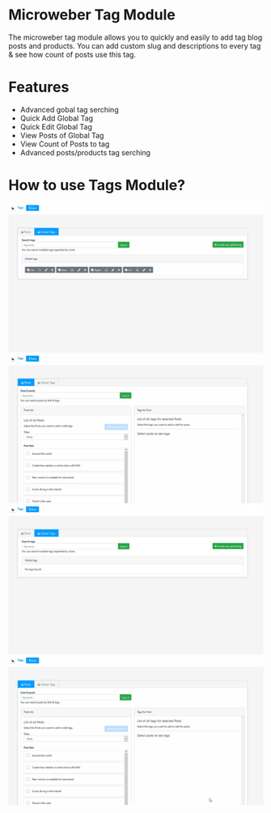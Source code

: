 # Microweber Tag Module
The microweber tag module allows you to quickly and easily to add tag blog posts and products.
You can add custom slug and descriptions to every tag & see how count of posts use this tag.

# Features
 - Advanced gobal tag serching
 - Quick Add Global Tag
 - Quick Edit Global Tag
 - View Posts of Global Tag
 - View Count of Posts to tag
 - Advanced posts/products tag serching
 
# How to use Tags Module?

[![N|Advanced search tags](screenshots/advanced-search-tags.gif)]()
[![N|Add multiple tag for posts](screenshots/add-multiple-tags-for-posts.gif)]()
[![N|Global tags adding](screenshots/global-tags-adding.gif)]()
[![N|How to search posts by tags](screenshots/how-to-search-posts-by-tags.gif)]()

